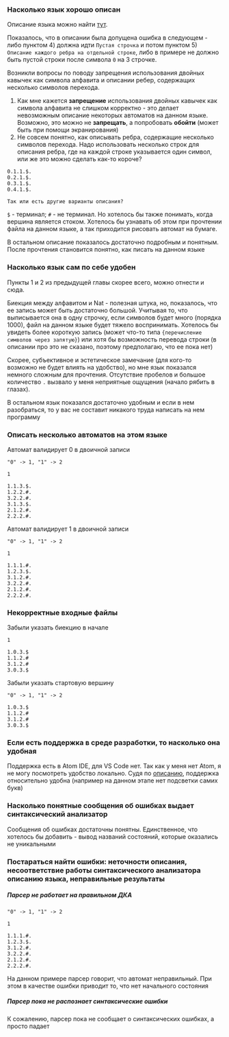 ### Насколько язык хорошо описан
Описание языка можно найти [тут](https://github.com/Frosendroska/fl-2021-hse-win/blob/HW04/solution/my-automat.md). 

Показалось, что в описании была допущена ошибка в следующем - либо пунктом 4) должна идти `Пустая строчка` и потом пунктом 5) `Описание каждого ребра на отдельной строке`, либо в примере не должно быть пустой строки после символа `0` на 3 строчке.

Возникли вопросы по поводу запрещения использования двойных кавычек как символа алфавита и описании ребер, содержащих несколько символов перехода.
1. Как мне кажется **запрещение** использования двойных кавычек как символа алфавита не слишком корректно - это делает невозможным описание некоторых автоматов на данном языке. Возможно, это можно не **запрещать**, а попробовать **обойти** (может быть при помощи экранирования)
2. Не совсем понятно, как описывать ребра, содержащие несколько символов перехода. Надо использовать несколько строк для описания ребра, где на каждой строке указывается один символ, или же это можно сделать как-то короче?
```
0.1.1.$.
0.2.1.$.
0.3.1.$.
0.4.1.$.

Так или есть другие варианты описания?
```

`$` - терминал; `#` - не терминал. Но хотелось бы также понимать, когда вершина является стоком. Хотелось бы узнавать об этом при прочтении файла на данном языке, а так приходится рисовать автомат на бумаге.

В остальном описание показалось достаточно подробным и понятным. После прочтения становится понятно, как писать на данном языке

### Насколько язык сам по себе удобен
Пункты 1 и 2 из предыдущей главы скорее всего, можно отнести и сюда. 

Биекция между алфавитом и Nat - полезная штука, но, показалось, что ее запись может быть достаточно большой. Учитывая то, что выписывается она в одну строчку, если символов будет много (порядка 1000), файл на данном языке будет тяжело воспринимать. Хотелось бы увидеть более короткую запись (может что-то типа `{перечисление символов через запятую}`) или хотя бы возможность перевода строки (в описании про это не сказано, поэтому предполагаю, что ее пока нет)

Скорее, субъективное и эстетическое замечание (для кого-то возможно не будет влиять на удобство), но мне язык показался немного сложным для прочтения. Отсутствие пробелов и большое количество `.` вызвало у меня неприятные ощущения (начало рябить в глазах).

В остальном язык показался достаточно удобным и если в нем разобраться, то у вас не составит никакого труда написать на нем программу

### Описать несколько автоматов на этом языке
Автомат валидирует 0 в двоичной записи
```
"0" -> 1, "1" -> 2

1

1.1.3.$.
1.2.2.#.
3.2.2.#.
3.1.3.$.
2.1.2.#.
2.2.2.#.
```
Автомат валидирует 1 в двоичной записи
```
"0" -> 1, "1" -> 2

1

1.1.1.#.
1.2.3.$.
3.1.2.#.
3.2.2.#.
2.1.2.#.
2.2.2.#.
```

### Некорректные входные файлы
Забыли указать биекцию в начале
```
1

1.0.3.$
1.1.2.#
3.1.2.#
3.0.3.$
```
Забыли указать стартовую вершину
```
"0" -> 1, "1" -> 2

1.0.3.$
1.1.2.#
3.1.2.#
3.0.3.$
```

### Если есть поддержка в среде разработки, то насколько она удобная
Поддержка есть в Atom IDE, для VS Code нет. Так как у меня нет Atom, я не могу посмотреть удобство локально. Судя по [описанию](https://github.com/Frosendroska/fl-2021-hse-win/blob/HW01/Solution.md#%D0%B7%D0%B0%D0%B4%D0%B0%D0%BD%D0%B8%D0%B5-5), поддержка относительно удобна (например на данном этапе нет подсветки самих букв)

### Насколько понятные сообщения об ошибках выдает синтаксический анализатор
Сообщения об ошибках достаточны понятны. Единственное, что хотелось бы добавить - вывод названий состояний, которые оказались не уникальными

### Постараться найти ошибки: неточности описания, несоответствие работы синтаксического анализатора описанию языка, неправильные результаты
##### Парсер не работает на правильном ДКА
```
"0" -> 1, "1" -> 2

1

1.1.1.#.
1.2.3.$.
3.1.2.#.
3.2.2.#.
2.1.2.#.
2.2.2.#.
```
На данном примере парсер говорит, что автомат неправильный. При этом в качестве ошибки приводит то, что нет начального состояния

##### Парсер пока не распознает синтаксические ошибки
К сожалению, парсер пока не сообщает о синтаксических ошибках, а просто падает
